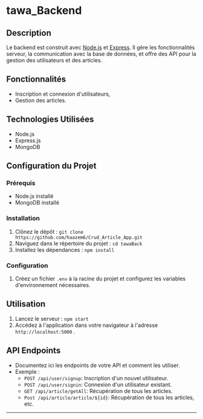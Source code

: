 # tawa_Backend

## Description
Le backend est construit avec [Node.js](https://nodejs.org/) et [Express](https://expressjs.com/). Il gère les fonctionnalités serveur, la communication avec la base de données, et offre des API pour la gestion des utilisateurs et des articles.

## Fonctionnalités

- Inscription et connexion d'utilisateurs,
- Gestion des articles.

## Technologies Utilisées

-  Node.js
-  Express.js
-  MongoDB


## Configuration du Projet

### Prérequis
- Node.js installé
- MongoDB installé 

### Installation
1. Clônez le dépôt : `git clone https://github.com/haazem6/Crud_Article_App.git`
2. Naviguez dans le répertoire du projet : `cd tawaBack`
3. Installez les dépendances : `npm install`

### Configuration
1. Créez un fichier `.env` à la racine du projet et configurez les variables d'environnement nécessaires.

## Utilisation

1. Lancez le serveur : `npm start`
2. Accédez à l'application dans votre navigateur à l'adresse `http://localhost:5000` .

## API Endpoints

- Documentez ici les endpoints de votre API et comment les utiliser.
- Exemple :
  - `POST /api/user/signup`: Inscription d'un nouvel utilisateur.
  - `POST /api/user/signin`: Connexion d'un utilisateur existant.
  - `GET /api/article/getAll`: Récupération de tous les articles.
  - `Post /api/article/article/${id}`: Récupération de tous les articles, etc.



---

